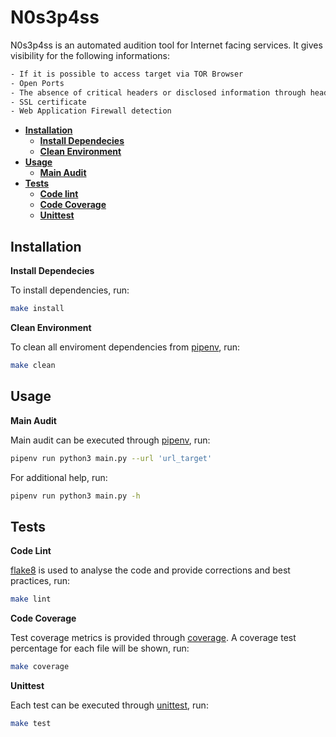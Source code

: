 # N0s3p4ss

N0s3p4ss is an automated audition tool for Internet facing services. It gives visibility for the following informations:
```bash
- If it is possible to access target via TOR Browser
- Open Ports
- The absence of critical headers or disclosed information through headers
- SSL certificate
- Web Application Firewall detection
```

- __[Installation](#install)__
    - ____[Install Dependecies](#pipenv)____
    - ____[Clean Environment](#clean)____
- __[Usage](#usage)__
    - ____[Main Audit](#main)____
- __[Tests](#tests)__
    - ____[Code lint](#lint)____
    - ____[Code Coverage](#coverage)____
    - ____[Unittest](#unittest)____


## <a name="install"></a>Installation

<a name="pipenv"></a>**Install Dependecies**  

To install dependencies, run: 
```bash
make install
```

<a name="clean"></a>**Clean Environment**

To clean all enviroment dependencies from [pipenv](https://pipenv-fork.readthedocs.io/en/latest/), run:
```bash
make clean
```

## <a name="usage"></a>Usage

<a name="clean"></a>**Main Audit**

Main audit can be executed through [pipenv](https://pipenv-fork.readthedocs.io/en/latest/), run:
```bash
pipenv run python3 main.py --url 'url_target'
```

For additional help, run:
```bash
pipenv run python3 main.py -h
```

## <a name="tests"></a>Tests

<a name="lint"></a>**Code Lint**  

[flake8](https://pypi.org/project/flake8/) is used to analyse the code and provide corrections and best practices, run:
```bash
make lint
```

<a name="coverage"></a>**Code Coverage**

Test coverage metrics is provided through [coverage](https://pypi.org/project/coverage/). A coverage test percentage for each file will be shown, run:
```bash
make coverage
```

<a name="unittest"></a>**Unittest**

Each test can be executed through [unittest](https://docs.python.org/3/library/unittest.html), run:
```bash
make test
```


